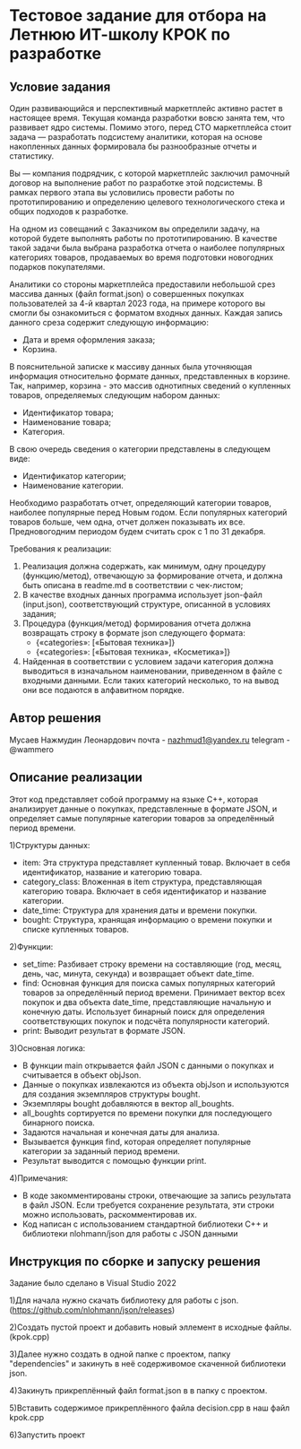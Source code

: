 # Тестовое задание для отбора на Летнюю ИТ-школу КРОК по разработке

## Условие задания
Один развивающийся и перспективный маркетплейс активно растет в настоящее время. Текущая команда разработки вовсю занята тем, что развивает ядро системы. Помимо этого, перед CTO маркетплейса стоит задача — разработать подсистему аналитики, которая на основе накопленных данных формировала бы разнообразные отчеты и статистику.

Вы — компания подрядчик, с которой маркетплейс заключил рамочный договор на выполнение работ по разработке этой подсистемы. В рамках первого этапа вы условились провести работы по прототипированию и определению целевого технологического стека и общих подходов к разработке.

На одном из совещаний с Заказчиком вы определили задачу, на которой будете выполнять работы по прототипированию. В качестве такой задачи была выбрана разработка отчета о наиболее популярных категориях товаров, продаваемых во время подготовки новогодних подарков покупателями.

Аналитики со стороны маркетплейса предоставили небольшой срез массива данных (файл format.json) о совершенных покупках пользователей за 4-й квартал 2023 года, на примере которого вы смогли бы ознакомиться с форматом входных данных. Каждая запись данного среза содержит следующую информацию:
- Дата и время оформления заказа;
- Корзина.

В пояснительной записке к массиву данных была уточняющая информация относительно формате данных, представленных в корзине. Так, например, корзина - это массив однотипных сведений о купленных товаров, определяемых следующим набором данных:
- Идентификатор товара;
- Наименование товара;
- Категория.

В свою очередь сведения о категории представлены в следующем виде:
- Идентификатор категории;
- Наименование категории.

Необходимо разработать отчет, определяющий категории товаров, наиболее популярные перед Новым годом. Если популярных категорий товаров больше, чем одна, отчет должен показывать их все. Предновогодним периодом будем считать срок с 1 по 31 декабря.

Требования к реализации:
1. Реализация должна содержать, как минимум, одну процедуру (функцию/метод), отвечающую за формирование отчета, и должна быть описана в readme.md в соответствии с чек-листом;
2. В качестве входных данных программа использует json-файл (input.json), соответствующий структуре, описанной в условиях задания;
3. Процедура (функция/метод) формирования отчета должна возвращать строку в формате json следующего формата:
   - {«categories»: [«Бытовая техника»]}
   - {«categories»: [«Бытовая техника», «Косметика»]}
4. Найденная в соответствии с условием задачи категория должна выводиться в изначальном наименовании, приведенном в файле с входными данными. Если таких категорий несколько, то на вывод они все подаются в алфавитном порядке.

## Автор решения
Мусаев Нажмудин Леонардович
почта - nazhmud1@yandex.ru
telegram - @wammero
## Описание реализации

Этот код представляет собой программу на языке C++, которая анализирует данные о покупках, представленные в формате JSON, и определяет самые популярные категории товаров за определённый период времени.

1)Структуры данных:
- item: Эта структура представляет купленный товар. Включает в себя идентификатор, название и категорию товара.
- category_class: Вложенная в item структура, представляющая категорию товара. Включает в себя идентификатор и название категории.
- date_time: Структура для хранения даты и времени покупки.
- bought: Структура, хранящая информацию о времени покупки и списке купленных товаров.

2)Функции:
- set_time: Разбивает строку времени на составляющие (год, месяц, день, час, минута, секунда) и возвращает объект date_time.
- find: Основная функция для поиска самых популярных категорий товаров за определённый период времени. Принимает вектор всех покупок и два объекта date_time, представляющие начальную и конечную даты. Использует бинарный поиск для определения соответствующих покупок и подсчёта популярности категорий.
- print: Выводит результат в формате JSON.

3)Основная логика:
- В функции main открывается файл JSON с данными о покупках и считывается в объект objJson.
- Данные о покупках извлекаются из объекта objJson и используются для создания экземпляров структуры bought.
- Экземпляры bought добавляются в вектор all_boughts.
- all_boughts сортируется по времени покупки для последующего бинарного поиска.
- Задаются начальная и конечная даты для анализа.
- Вызывается функция find, которая определяет популярные категории за заданный период времени.
- Результат выводится с помощью функции print.

4)Примечания:
- В коде закомментированы строки, отвечающие за запись результата в файл JSON. Если требуется сохранение результата, эти строки можно использовать, раскомментировав их.
- Код написан с использованием стандартной библиотеки C++ и библиотеки nlohmann/json для работы с JSON данными

## Инструкция по сборке и запуску решения
Задание было сделано в Visual Studio 2022

1)Для начала нужно скачать библиотеку для работы с json. (https://github.com/nlohmann/json/releases)

2)Создать пустой проект и добавить новый эллемент в исходные файлы. (kpok.cpp)

3)Далее нужно создать в одной папке с проектом, папку "dependencies" и закинуть в неё содерживомое скаченной библиотеки json.

4)Закинуть прикреплённый файл format.json в в папку с проектом.

5)Вставить содержимое прикреплённого файла decision.cpp в наш файл kpok.cpp

6)Запустить проект

